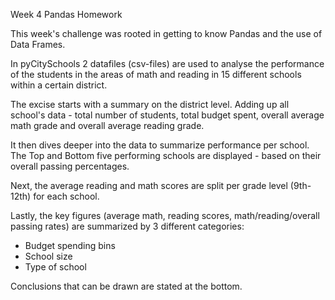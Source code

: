 Week 4 Pandas Homework

This week's challenge was rooted in getting to know Pandas and the use of Data Frames.

In pyCitySchools 2 datafiles (csv-files) are used to analyse the performance of the students in the areas of math and reading in 15 different schools within a certain district.

The excise starts with a summary on the district level. Adding up all school's data - total number of students, total budget spent, overall average math grade and overall average reading grade.

It then dives deeper into the data to summarize performance per school. The Top and Bottom five performing schools are displayed - based on their overall passing percentages.

Next, the average reading and math scores are split per grade level (9th-12th) for each school.

Lastly, the key figures (average math, reading scores, math/reading/overall passing rates) are summarized by 3 different categories:
* Budget spending bins
* School size
* Type of school

Conclusions that can be drawn are stated at the bottom.